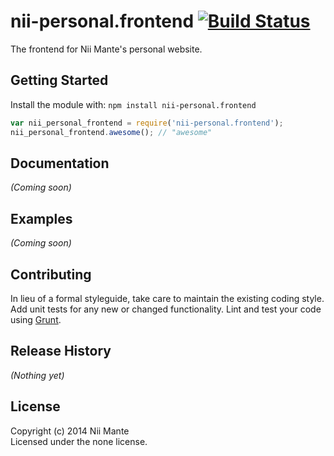 # nii-personal.frontend [![Build Status](https://secure.travis-ci.org/nmante/Personal_Website.png?branch=master)](http://travis-ci.org/nmante/Personal_Website)

The frontend for Nii Mante's personal website.

## Getting Started
Install the module with: `npm install nii-personal.frontend`

```javascript
var nii_personal_frontend = require('nii-personal.frontend');
nii_personal_frontend.awesome(); // "awesome"
```

## Documentation
_(Coming soon)_

## Examples
_(Coming soon)_

## Contributing
In lieu of a formal styleguide, take care to maintain the existing coding style. Add unit tests for any new or changed functionality. Lint and test your code using [Grunt](http://gruntjs.com/).

## Release History
_(Nothing yet)_

## License
Copyright (c) 2014 Nii Mante  
Licensed under the none license.
